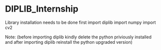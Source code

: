 # DIPLIB_Internship
Library installation needs to be done first
import diplib 
import numpy 
import cv2

Note: (before importing diplib kindly delete the python priviously installed and after importing diplib reinstall the python upgraded version)
